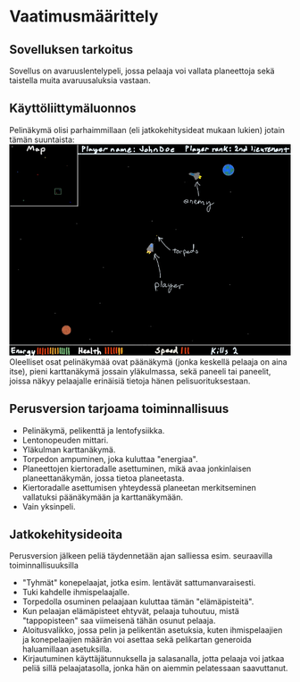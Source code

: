 # Vaatimusmäärittely

## Sovelluksen tarkoitus

Sovellus on avaruuslentelypeli, jossa pelaaja voi vallata planeettoja sekä taistella muita avaruusaluksia vastaan.

## Käyttöliittymäluonnos

Pelinäkymä olisi parhaimmillaan (eli jatkokehitysideat mukaan lukien) jotain tämän suuntaista:
<img src="https://github.com/Jakoviz/ot-harjoitustyo/blob/master/dokumentaatio/Pelinakyma.jpg">
Oleelliset osat pelinäkymää ovat päänäkymä (jonka keskellä pelaaja on aina itse), pieni karttanäkymä jossain yläkulmassa, sekä paneeli tai paneelit, joissa näkyy pelaajalle erinäisiä tietoja hänen pelisuorituksestaan.

## Perusversion tarjoama toiminnallisuus
- Pelinäkymä, pelikenttä ja lentofysiikka.
- Lentonopeuden mittari.
- Yläkulman karttanäkymä.
- Torpedon ampuminen, joka kuluttaa "energiaa".
- Planeettojen kiertoradalle asettuminen, mikä avaa jonkinlaisen planeettanäkymän, jossa tietoa planeetasta.
- Kiertoradalle asettumisen yhteydessä planeetan merkitseminen vallatuksi päänäkymään ja karttanäkymään.
- Vain yksinpeli.

## Jatkokehitysideoita

Perusversion jälkeen peliä täydennetään ajan salliessa esim. seuraavilla toiminnallisuuksilla
- "Tyhmät" konepelaajat, jotka esim. lentävät sattumanvaraisesti. 
- Tuki kahdelle ihmispelaajalle. 
- Torpedolla osuminen pelaajaan kuluttaa tämän "elämäpisteitä".
- Kun pelaajan elämäpisteet ehtyvät, pelaaja tuhoutuu, mistä "tappopisteen" saa viimeisenä tähän osunut pelaaja.
- Aloitusvalikko, jossa pelin ja pelikentän asetuksia, kuten ihmispelaajien ja konepelaajien määrän voi asettaa sekä pelikartan generoida haluamillaan asetuksilla.
- Kirjautuminen käyttäjätunnuksella ja salasanalla, jotta pelaaja voi jatkaa peliä sillä pelaajatasolla, jonka hän on aiemmin pelatessaan saavuttanut.
